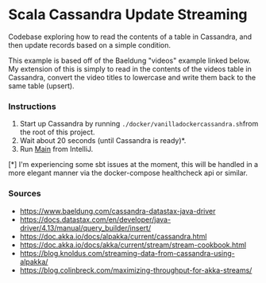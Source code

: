 # Scala Cassandra Update Streaming

Codebase exploring how to read the contents of a table in Cassandra, and then update records based on a simple condition.

This example is based off of the Baeldung "videos" example linked below. My extension of this is simply to read in the 
contents of the videos table in Cassandra, convert the video titles to lowercase and write them back to the same table (upsert).

### Instructions

1. Start up Cassandra by running `./docker/vanilladockercassandra.sh`from the root of this project.
2. Wait about 20 seconds (until Cassandra is ready)*.
3. Run [Main](src/main/scala/Main.scala) from IntelliJ.

[*] I'm experiencing some sbt issues at the moment, this will be handled in a more elegant manner via the docker-compose healthcheck api or similar.

### Sources

* https://www.baeldung.com/cassandra-datastax-java-driver
* https://docs.datastax.com/en/developer/java-driver/4.13/manual/query_builder/insert/
* https://doc.akka.io/docs/alpakka/current/cassandra.html
* https://doc.akka.io/docs/akka/current/stream/stream-cookbook.html
* https://blog.knoldus.com/streaming-data-from-cassandra-using-alpakka/
* https://blog.colinbreck.com/maximizing-throughput-for-akka-streams/
